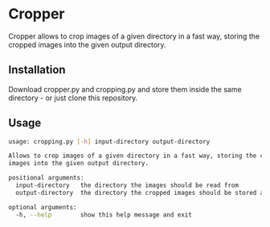 # Cropper

Cropper allows to crop images of a given directory in a fast way, storing the cropped images into the given output directory.

## Installation

Download cropper.py and cropping.py and store them inside the same directory - or just clone this repository.

## Usage

```bash
usage: cropping.py [-h] input-directory output-directory

Allows to crop images of a given directory in a fast way, storing the cropped
images into the given output directory.

positional arguments:
  input-directory   the directory the images should be read from
  output-directory  the directory the cropped images should be stored at

optional arguments:
  -h, --help        show this help message and exit
```